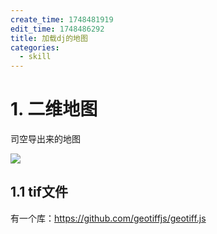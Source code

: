 ```yaml
---
create_time: 1748481919
edit_time: 1748486292
title: 加载dj的地图
categories:
  - skill
---
```



# 1. 二维地图

司空导出来的地图

<img src="/assets/X6rMb3GlcoeGH7xzYSEcyJOLnNc.png" src-width="741" class="markdown-img m-auto" src-height="296" align="center"/>

## 1.1 tif文件

有一个库：https://github.com/geotiffjs/geotiff.js

